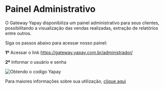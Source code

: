 # Painel Administrativo

O Gateway Yapay disponibiliza um painel administrativo para seus clientes, possibilitando a visualização das vendas realizadas, extração de relatórios entre outros. 

Siga os passos abaixo para acessar nosso painel:

**1º** Acessar o link <a href="https://gateway.yapay.com.br/administrador/" target="_blank" class="linkPadraoVerde">https://gateway.yapay.com.br/administrador/</a> 

**2º** Informar o usuário e senha

![Obtendo o codigo Yapay](/images/login.png "Obtendo o codigo Yapay")


Para maiores informações sobre sua utilização, [clique aqui](https://atendimento.yapay.com.br/hc/pt-br/categories/360000373333-Gateway)

